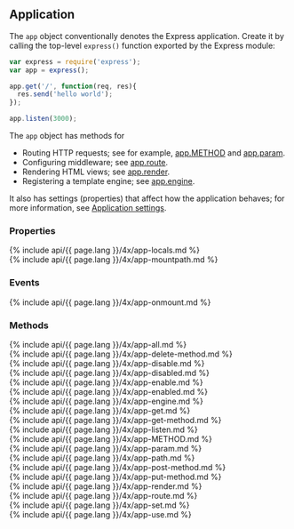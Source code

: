 <h2>Application</h2>

The `app` object conventionally denotes the Express application.
Create it by calling the top-level `express()` function exported by the Express module:

~~~js
var express = require('express');
var app = express();

app.get('/', function(req, res){
  res.send('hello world');
});

app.listen(3000);
~~~

The `app` object has methods for

* Routing HTTP requests; see for example, [app.METHOD](#app.METHOD) and [app.param](#app.param).
* Configuring middleware; see [app.route](#app.route).
* Rendering HTML views; see [app.render](#app.render).
* Registering a template engine; see [app.engine](#app.engine).

It also has settings (properties) that affect how the application behaves;
for more information, see [Application settings](#app.settings.table).

<h3 id='app.properties'>Properties</h3>

<section markdown="1">
  {% include api/{{ page.lang }}/4x/app-locals.md %}
</section>

<section markdown="1">
  {% include api/{{ page.lang }}/4x/app-mountpath.md %}
</section>

<h3 id='app.events'>Events</h3>

<section markdown="1">
  {% include api/{{ page.lang }}/4x/app-onmount.md %}
</section>

<h3 id='app.methods'>Methods</h3>

<section markdown="1">
  {% include api/{{ page.lang }}/4x/app-all.md %}
</section>

<section markdown="1">
  {% include api/{{ page.lang }}/4x/app-delete-method.md %}
</section>

<section markdown="1">
  {% include api/{{ page.lang }}/4x/app-disable.md %}
</section>

<section markdown="1">
  {% include api/{{ page.lang }}/4x/app-disabled.md %}
</section>

<section markdown="1">
  {% include api/{{ page.lang }}/4x/app-enable.md %}
</section>

<section markdown="1">
  {% include api/{{ page.lang }}/4x/app-enabled.md %}
</section>

<section markdown="1">
  {% include api/{{ page.lang }}/4x/app-engine.md %}
</section>

<section markdown="1">
  {% include api/{{ page.lang }}/4x/app-get.md %}
</section>

<section markdown="1">
  {% include api/{{ page.lang }}/4x/app-get-method.md %}
</section>

<section markdown="1">
  {% include api/{{ page.lang }}/4x/app-listen.md %}
</section>

<section markdown="1">
  {% include api/{{ page.lang }}/4x/app-METHOD.md %}
</section>

<section markdown="1">
  {% include api/{{ page.lang }}/4x/app-param.md %}
</section>

<section markdown="1">
  {% include api/{{ page.lang }}/4x/app-path.md %}
</section>

<section markdown="1">
  {% include api/{{ page.lang }}/4x/app-post-method.md %}
</section>

<section markdown="1">
  {% include api/{{ page.lang }}/4x/app-put-method.md %}
</section>

<section markdown="1">
  {% include api/{{ page.lang }}/4x/app-render.md %}
</section>

<section markdown="1">
  {% include api/{{ page.lang }}/4x/app-route.md %}
</section>

<section markdown="1">
  {% include api/{{ page.lang }}/4x/app-set.md %}
</section>

<section markdown="1">
  {% include api/{{ page.lang }}/4x/app-use.md %}
</section>

